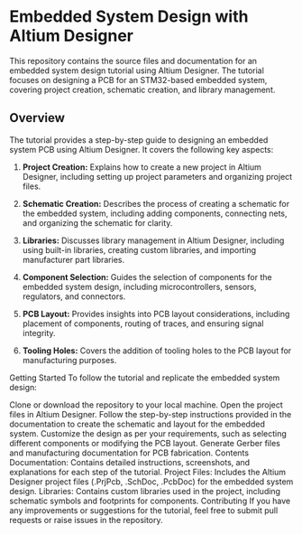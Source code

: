 # Embedded System Design with Altium Designer

This repository contains the source files and documentation for an embedded system design tutorial using Altium Designer. The tutorial focuses on designing a PCB for an STM32-based embedded system, covering project creation, schematic creation, and library management.

## Overview
The tutorial provides a step-by-step guide to designing an embedded system PCB using Altium Designer. It covers the following key aspects:

1. **Project Creation:** Explains how to create a new project in Altium Designer, including setting up project parameters and organizing project files.

2. **Schematic Creation:** Describes the process of creating a schematic for the embedded system, including adding components, connecting nets, and organizing the schematic for clarity.

3. **Libraries:** Discusses library management in Altium Designer, including using built-in libraries, creating custom libraries, and importing manufacturer part libraries.

4. **Component Selection:** Guides the selection of components for the embedded system design, including microcontrollers, sensors, regulators, and connectors.

5. **PCB Layout:** Provides insights into PCB layout considerations, including placement of components, routing of traces, and ensuring signal integrity.

6. **Tooling Holes:** Covers the addition of tooling holes to the PCB layout for manufacturing purposes.

Getting Started
To follow the tutorial and replicate the embedded system design:

Clone or download the repository to your local machine.
Open the project files in Altium Designer.
Follow the step-by-step instructions provided in the documentation to create the schematic and layout for the embedded system.
Customize the design as per your requirements, such as selecting different components or modifying the PCB layout.
Generate Gerber files and manufacturing documentation for PCB fabrication.
Contents
Documentation: Contains detailed instructions, screenshots, and explanations for each step of the tutorial.
Project Files: Includes the Altium Designer project files (.PrjPcb, .SchDoc, .PcbDoc) for the embedded system design.
Libraries: Contains custom libraries used in the project, including schematic symbols and footprints for components.
Contributing
If you have any improvements or suggestions for the tutorial, feel free to submit pull requests or raise issues in the repository.
